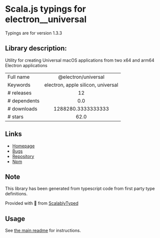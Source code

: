 
# Scala.js typings for electron__universal

Typings are for version 1.3.3

## Library description:
Utility for creating Universal macOS applications from two x64 and arm64 Electron applications

|                    |                 |
| ------------------ | :-------------: |
| Full name          | @electron/universal |
| Keywords           | electron, apple silicon, universal |
| # releases         | 12 |
| # dependents       | 0.0 |
| # downloads        | 1288280.3333333333 |
| # stars            | 62.0 |

## Links
- [Homepage](https://github.com/electron/universal#readme)
- [Bugs](https://github.com/electron/universal/issues)
- [Repository](https://github.com/electron/universal)
- [Npm](https://www.npmjs.com/package/%40electron%2Funiversal)
    


## Note
This library has been generated from typescript code from first party type definitions.

Provided with :purple_heart: from [ScalablyTyped](https://github.com/oyvindberg/ScalablyTyped)

## Usage
See [the main readme](../../readme.md) for instructions.


